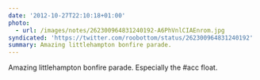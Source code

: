 ```yaml
---
date: '2012-10-27T22:10:18+01:00'
photo:
  - url: /images/notes/262300964831240192-A6PhVnlCIAEnrom.jpg
syndicated: 'https://twitter.com/roobottom/status/262300964831240192'
summary: Amazing littlehampton bonfire parade.
---
```

Amazing littlehampton bonfire parade. Especially the #acc float. 
